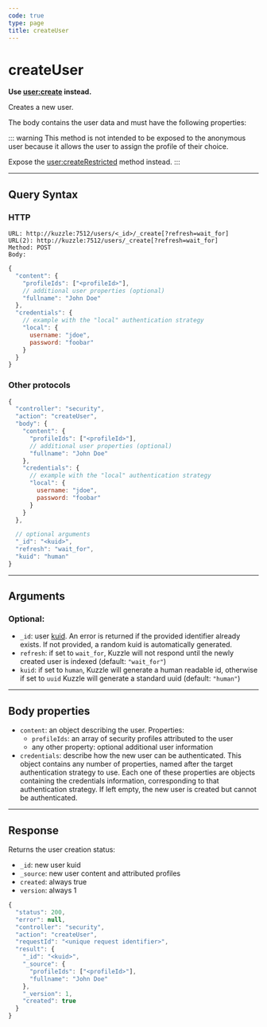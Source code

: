 ```yaml
---
code: true
type: page
title: createUser
---
```


# createUser

<DeprecatedBadge version="auto-version" />

__Use [user:create](/core/2/api/controllers/user/create) instead.__

Creates a new user.

The body contains the user data and must have the following properties:

::: warning
This method is not intended to be exposed to the anonymous user because it allows the user to assign the profile of their choice.

Expose the [user:createRestricted](/core/2/api/controllers/user/create-restricted) method instead.
:::

---

## Query Syntax

### HTTP

```http
URL: http://kuzzle:7512/users/<_id>/_create[?refresh=wait_for]
URL(2): http://kuzzle:7512/users/_create[?refresh=wait_for]
Method: POST
Body:
```

```js
{
  "content": {
    "profileIds": ["<profileId>"],
    // additional user properties (optional)
    "fullname": "John Doe"
  },
  "credentials": {
    // example with the "local" authentication strategy
    "local": {
      username: "jdoe",
      password: "foobar"
    }
  }
}
```

### Other protocols

```js
{
  "controller": "security",
  "action": "createUser",
  "body": {
    "content": {
      "profileIds": ["<profileId>"],
      // additional user properties (optional)
      "fullname": "John Doe"
    },
    "credentials": {
      // example with the "local" authentication strategy
      "local": {
        username: "jdoe",
        password: "foobar"
      }
    }
  },

  // optional arguments
  "_id": "<kuid>",
  "refresh": "wait_for",
  "kuid": "human"
}
```

---

## Arguments

### Optional:

- `_id`: user [kuid](/core/2/guides/main-concepts/authentication#kuzzle-user-identifier-kuid). An error is returned if the provided identifier already exists. If not provided, a random kuid is automatically generated.
- `refresh`: if set to `wait_for`, Kuzzle will not respond until the newly created user is indexed (default: `"wait_for"`)
- `kuid`: if set to `human`, Kuzzle will generate a human readable id, otherwise if set to `uuid` Kuzzle will generate a standard uuid (default: `"human"`)
---

## Body properties

- `content`: an object describing the user. Properties:
  - `profileIds`: an array of security profiles attributed to the user
  - any other property: optional additional user information
- `credentials`: describe how the new user can be authenticated. This object contains any number of properties, named after the target authentication strategy to use. Each one of these properties are objects containing the credentials information, corresponding to that authentication strategy. If left empty, the new user is created but cannot be authenticated.

---

## Response

Returns the user creation status:

- `_id`: new user kuid
- `_source`: new user content and attributed profiles
- `created`: always true
- `version`: always 1

```js
{
  "status": 200,
  "error": null,
  "controller": "security",
  "action": "createUser",
  "requestId": "<unique request identifier>",
  "result": {
    "_id": "<kuid>",
    "_source": {
      "profileIds": ["<profileId>"],
      "fullname": "John Doe"
    },
    "_version": 1,
    "created": true
  }
}
```
